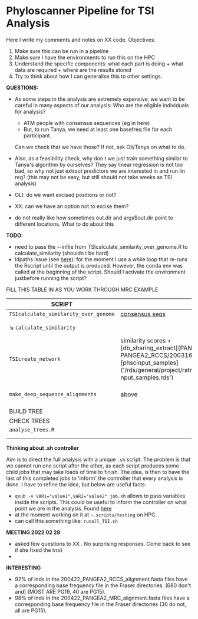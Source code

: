 # Phyloscanner Pipeline for TSI Analysis

Here I write my comments and notes on XX code. Objectives:

1. Make sure this can be run in a pipeline
2. Make sure I have the environments to run this on the HPC
3. Understand the specific components: what each part is doing + what data are required + where are the results stored
4. Try to think about how I can generalise this to other settings.



**QUESTIONS:**

- As some steps in the analysis are extremely expensive, we want to be careful in many aspects of our analysis: Who are the eligible individuals for analysis?

  - ATM people with consensus sequences (eg in here)
  - But, to run Tanya, we need at least one basefreq file for each participant.

  Can we check that we have those? If not, ask Oli/Tanya on what to do.
  
- Also, as a feasibility check, why don t we just train something similar to Tanya's algorithm by ourselves? They say linear regression is not too bad, so why not just extract predictors we are interested in and run lin reg? (this may not be easy, but still should not take weeks as TSI analysis)





- OLI: do we want excised positions or not?
- XX: can we have an option not to excise them?
- do not really like how sometimes out.dir and args$out.dir point to different locations. What to do about this



**TODO:**

- need to pass the --infile from TSIcalculate_similarity_over_genome.R to calculate_similarity (shouldn t be hard)
- ldpaths issue (see [here](https://github.com/conda-forge/r-base-feedstock/issues/67)): for the moment I use a while loop that re-runs the Rscript until the output is produced. However, the conda env was called at the beginning of the script. Should I activate the environment justbefore running the script?





FILL THIS TABLE IN AS YOU WORK THROUGH MRC EXAMPLE

| SCRIPT                                | INPUT                                                        | OUTPUT                                                       | env                   | step |
| ------------------------------------- | ------------------------------------------------------------ | ------------------------------------------------------------ | --------------------- | ---- |
| `TSIcalculate_similarity_over_genome` | [consensus seqs](/rds/general/project/ratmann_pangea_deepsequencedata/live/200422_PANGEA2_MRC_alignment.fasta) | [bash scripts](script_calculate_similarity_job1.qsub)        | [1](phylo_alignments) | sim  |
| ↘ `calculate_similarity`<br />        |                                                              | [similarity scores](out_dir_base/potential_network/similarityX.rds) | [1](phylo_alignments) |      |
| `TSIcreate_network`                   | similarity scores +<br />[db_sharing_extract](PANGEA2_RCCS/200316_pangea_db_sharing_extract_rakai.csv ---- PANGEA2_RCCS/200316_pangea_db_sharing_extract_rakai.csv' )<br />[phscinput_samples]('/rds/general/project/ratmann_deepseq_analyses/live/PANGEA2_RCCS1519_UVRI/210120_RCCSUVRI_phsci    nput_samples.rds')<br /> | [cluster assignments](clusters.rds) <br />[phscinput](phscinput_runs_clusize_100_ncontrol_0.rds) | [1](phylo_alignments) | net  |
| `make_deep_sequence_alignments`       | above                                                        | bash scripts 4<br />[groupings](out_dir_base/potential_network/phscinput_runs_clusize_X_ncontrol_Y.rds.) | [1](phylo_alignments) |      |
| BUILD TREE                            |                                                              |                                                              |                       |      |
| CHECK TREES                           |                                                              |                                                              |                       |      |
| `analyse_trees.R`                     |                                                              |                                                              |                       |      |
|                                       |                                                              |                                                              |                       |      |
|                                       |                                                              |                                                              |                       |      |



**Thinking about .sh controller**

Aim is to direct the full analysis with a unique `.sh` script. The problem is that we cannot run one script after the other, as each script produces some child jobs that may take loads of time to finish.
The idea, is then to have the last of this completed jobs to 'inform' the controller that every analysis is done. I have to refine the idea, but below are useful facts:

- `qsub -v VAR1="value1",VAR2="value2" job.sh` allows to pass variables inside the scripts.
  This could be useful to inform the controller on what point we are in the analysis. Found [here](https://stackoverflow.com/questions/18925068/how-to-pass-parameters-from-qsub-to-bash-script)
- at the moment working on it at `~.scripts/testing` on HPC.
- can call this something like: `runall_TSI.sh`



**MEETING 2022 02 28**

- asked few questions to XX . No surprising responses. Come back to see if she fixed the `html`
- 



**INTERESTING**

- 92% of inds in the 200422_PANGEA2_RCCS_alignment.fasta files have a corresponding base frequency file in the Fraser directories. (680 don't and) (MOST ARE PG19, 40 are PG15).
- 98% of inds in the 200422_PANGEA2_MRC_alignment.fasta files have a corresponding base frequency file in the Fraser directories (36 do not, all are PG15).



